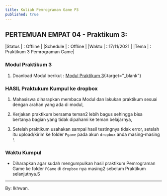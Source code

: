 ```yaml
---
title: Kuliah Pemrograman Game P3
published: true
---
```



## PERTEMUAN EMPAT 04 - Praktikum 3:

|Status   | : Offline                     |
|Schedule | : Offline                     |
|Waktu    | : 17/11/2021                  |
|Tema     | : Praktikum 3 Pemrograman Game|

### Modul Praktikum 3

1. Doanload Modul berikut : [Modul Praktikum 3](assets/reff/pgame/Modul_Pgame_prak_3.pdf){:target="_blank"}

### HASIL Praktukum Kumpul ke dropbox

1. Mahasiswa diharapkan membaca Modul dan lakukan praktikum sesuai dengan arahan yang ada di modul,

2. Kerjakan praktikum bersama teman2 lebih bagus sehingga bisa bertanya bagian yang tidak dipahami ke teman belajarnya,

3. Setelah praktikum usahakan sampai hasil testingnya tidak error, setelah itu upload/kirim ke folder `Pgame` pada akun `dropbox` anda masing-masing !.


### Waktu Kumpul

- Diharapkan agar sudah mengumpulkan hasil praktikum Pemrograman Game ke folder `PGame` di `dropbox` nya masing2 sebelum Praktikum selanjutnya.S

***
By: Ikhwan.
